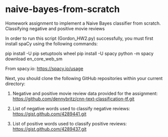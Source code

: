 # naive-bayes-from-scratch
Homework assignment to implement a Naive Bayes classifier from scratch. Classifying negative and positive movie reviews

In order to run this script (Gordon_HW2.py) successfully, you must first install spaCy using the following commands:

pip install -U pip setuptools wheel
pip install -U spacy
python -m spacy download en_core_web_sm

From spacy.io: https://spacy.io/usage


Next, you should clone the following GitHub repositories within your current directory:

1. Negative and positive movie review data provided for the assignment: https://github.com/dennybritz/cnn-text-classification-tf.git

2. List of negative words used to classify negative reviews: https://gist.github.com/4289441.git 

3. List of positive words used to classify positive reviews: https://gist.github.com/4289437.git
